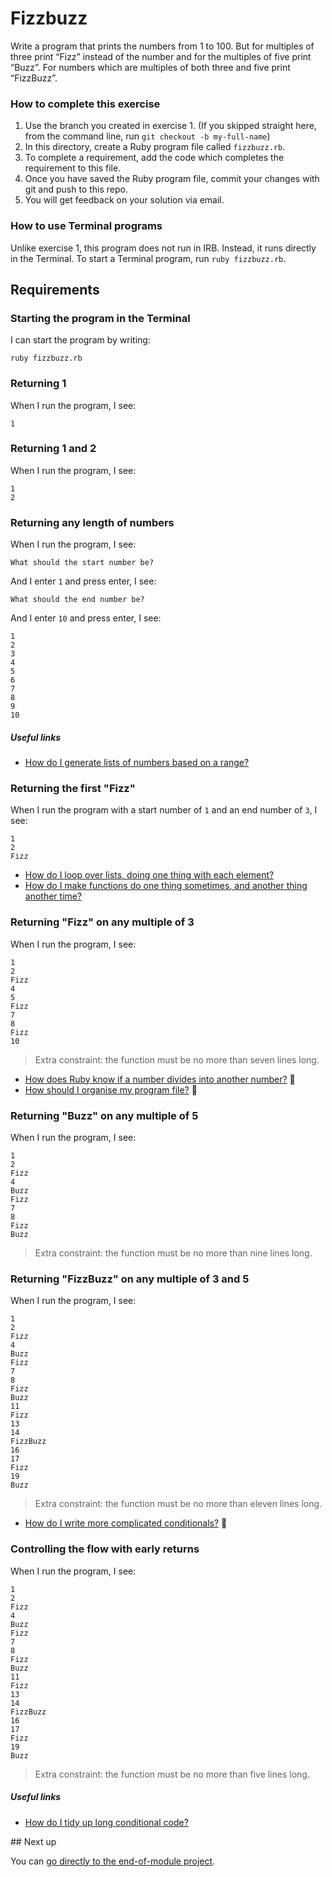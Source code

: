 # Fizzbuzz

Write a program that prints the numbers from 1 to 100. But for multiples of three print “Fizz” instead of the number and for the multiples of five print “Buzz”. For numbers which are multiples of both three and five print “FizzBuzz”.

### How to complete this exercise

1. Use the branch you created in exercise 1. (If you skipped straight here, from the command line, run `git checkout -b my-full-name`)
2. In this directory, create a Ruby program file called `fizzbuzz.rb`.
3. To complete a requirement, add the code which completes the requirement to this file.
3. Once you have saved the Ruby program file, commit your changes with git and push to this repo.
4. You will get feedback on your solution via email.

### How to use Terminal programs

Unlike exercise 1, this program does not run in IRB. Instead, it runs directly in the Terminal. To start a Terminal program, run `ruby fizzbuzz.rb`.

## Requirements

### Starting the program in the Terminal

I can start the program by writing:

`ruby fizzbuzz.rb`

### Returning 1

When I run the program, I see:

```
1
```

### Returning 1 and 2

When I run the program, I see:

```
1
2
```

### Returning any length of numbers

When I run the program, I see:

```
What should the start number be?
```

And I enter `1` and press enter, I see:

```
What should the end number be?
```

And I enter `10` and press enter, I see:

```
1
2
3
4
5
6
7
8
9
10
```

##### Useful links

- [How do I generate lists of numbers based on a range?](https://www.loom.com/share/d0f7e3a8ace84abe9d578b4b44785687)

### Returning the first "Fizz"

When I run the program with a start number of `1` and an end number of `3`, I see:

```
1
2
Fizz
```

- [How do I loop over lists, doing one thing with each element?](https://www.loom.com/share/5e28c45c825b4d94a3a22dc0a7fb4de3)
- [How do I make functions do one thing sometimes, and another thing another time?](https://www.loom.com/share/19ea686cfc244427882688d69f6112ca)

### Returning "Fizz" on any multiple of 3

When I run the program, I see:

```
1
2
Fizz
4
5
Fizz
7
8
Fizz
10
```

> Extra constraint: the function must be no more than seven lines long.

- [How does Ruby know if a number divides into another number?]() :construction:
- [How should I organise my program file?]() :construction:

### Returning "Buzz" on any multiple of 5

When I run the program, I see:

```
1
2
Fizz
4
Buzz
Fizz
7
8
Fizz
Buzz
```

> Extra constraint: the function must be no more than nine lines long.

### Returning "FizzBuzz" on any multiple of 3 and 5

When I run the program, I see:

```
1
2
Fizz
4
Buzz
Fizz
7
8
Fizz
Buzz
11
Fizz
13
14
FizzBuzz
16
17
Fizz
19
Buzz
```

> Extra constraint: the function must be no more than eleven lines long.

- [How do I write more complicated conditionals?]() :construction:

### Controlling the flow with early returns

When I run the program, I see:

```
1
2
Fizz
4
Buzz
Fizz
7
8
Fizz
Buzz
11
Fizz
13
14
FizzBuzz
16
17
Fizz
19
Buzz
```

> Extra constraint: the function must be no more than five lines long.

##### Useful links

- [How do I tidy up long conditional code?](https://www.loom.com/share/a23d49a015a646b881ef07047e1365b7)

## Next up

You can [go directly to the end-of-module project](./END_OF_MODULE.md).